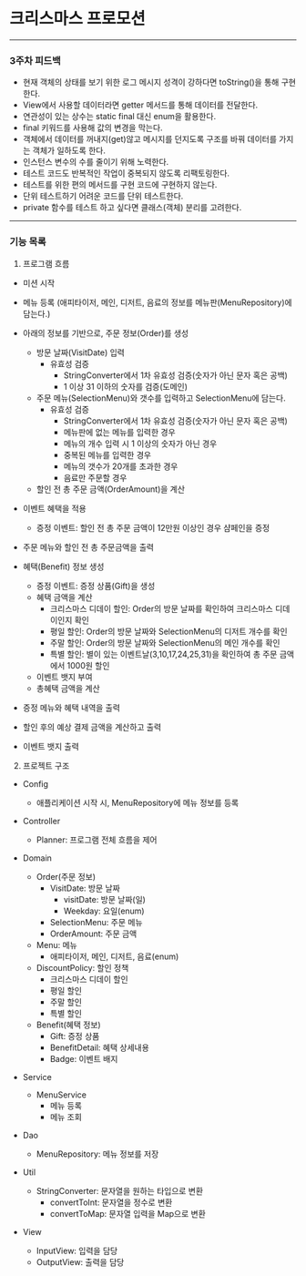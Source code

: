 # 크리스마스 프로모션

---

### 3주차 피드백

- 현재 객체의 상태를 보기 위한 로그 메시지 성격이 강하다면 toString()을 통해 구현한다.
- View에서 사용할 데이터라면 getter 메서드를 통해 데이터를 전달한다.
- 연관성이 있는 상수는 static final 대신 enum을 활용한다.
- final 키워드를 사용해 값의 변경을 막는다.
- 객체에서 데이터를 꺼내지(get)않고 메시지를 던지도록 구조를 바꿔 데이터를 가지는 객체가 일하도록 한다.
- 인스턴스 변수의 수를 줄이기 위해 노력한다.
- 테스트 코드도 반복적인 작업이 중복되지 않도록 리팩토링한다.
- 테스트를 위한 편의 메서드를 구현 코드에 구현하지 않는다.
- 단위 테스트하기 어려운 코드를 단위 테스트한다.
- private 함수를 테스트 하고 싶다면 클래스(객체) 분리를 고려한다.

---

### 기능 목록

1. 프로그램 흐름

- 미션 시작
- 메뉴 등록 (애피타이저, 메인, 디저트, 음료의 정보를 메뉴판(MenuRepository)에 담는다.)
- 아래의 정보를 기반으로, 주문 정보(Order)를 생성
  - 방문 날짜(VisitDate) 입력
    - 유효성 검증
      - StringConverter에서 1차 유효성 검증(숫자가 아닌 문자 혹은 공백)
      - 1 이상 31 이하의 숫자를 검증(도메인)
  - 주문 메뉴(SelectionMenu)와 갯수를 입력하고 SelectionMenu에 담는다.
    - 유효성 검증
      - StringConverter에서 1차 유효성 검증(숫자가 아닌 문자 혹은 공백)
      - 메뉴판에 없는 메뉴를 입력한 경우
      - 메뉴의 개수 입력 시 1 이상의 숫자가 아닌 경우
      - 중복된 메뉴를 입력한 경우
      - 메뉴의 갯수가 20개를 초과한 경우
      - 음료만 주문할 경우
  - 할인 전 총 주문 금액(OrderAmount)을 계산
- 이벤트 혜택을 적용
  - 증정 이벤트: 할인 전 총 주문 금액이 12만원 이상인 경우 샴페인을 증정
- 주문 메뉴와 할인 전 총 주문금액을 출력

- 혜택(Benefit) 정보 생성
  - 증정 이벤트: 증정 상품(Gift)을 생성
  - 혜택 금액을 계산
    - 크리스마스 디데이 할인: Order의 방문 날짜를 확인하여 크리스마스 디데이인지 확인
    - 평일 할인: Order의 방문 날짜와 SelectionMenu의 디저트 개수를 확인
    - 주말 할인: Order의 방문 날짜와 SelectionMenu의 메인 개수를 확인
    - 특별 할인: 별이 있는 이벤트날(3,10,17,24,25,31)을 확인하여 총 주문 금액에서 1000원 할인
  - 이벤트 뱃지 부여
  - 총혜택 금액을 계산
- 증정 메뉴와 혜택 내역을 출력
- 할인 후의 예상 결제 금액을 계산하고 출력
- 이벤트 뱃지 출력

2. 프로젝트 구조

- Config
  - 애플리케이션 시작 시, MenuRepository에 메뉴 정보를 등록

- Controller
  - Planner: 프로그램 전체 흐름을 제어 

- Domain
  - Order(주문 정보)
    - VisitDate: 방문 날짜
      - visitDate: 방문 날짜(일) 
      - Weekday: 요일(enum)
    - SelectionMenu: 주문 메뉴
    - OrderAmount: 주문 금액
  - Menu: 메뉴
    - 애피타이저, 메인, 디저트, 음료(enum)
  - DiscountPolicy: 할인 정책
    - 크리스마스 디데이 할인 
    - 평일 할인
    - 주말 할인
    - 특별 할인
  - Benefit(혜택 정보)
    - Gift: 증정 상품
    - BenefitDetail: 혜택 상세내용
    - Badge: 이벤트 배지

- Service
  - MenuService
    - 메뉴 등록 
    - 메뉴 조회

- Dao
  - MenuRepository: 메뉴 정보를 저장

- Util
  - StringConverter: 문자열을 원하는 타입으로 변환
    - convertToInt: 문자열을 정수로 변환
    - convertToMap: 문자열 입력을 Map으로 변환

- View
  - InputView: 입력을 담당
  - OutputView: 출력을 담당
